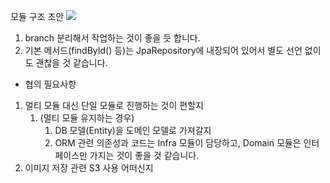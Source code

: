 모듈 구조 초안
![](모듈%20구조.png)

1. branch 분리해서 작업하는 것이 좋을 듯 합니다.
2. 기본 메서드(findById() 등)는 JpaRepository에 내장되어 있어서 별도 선언 없이도 괜찮을 것 같습니다.

- 협의 필요사항
1. 멀티 모듈 대신 단일 모듈로 진행하는 것이 편할지
	 1. (멀티 모듈 유지하는 경우) 
		 1. DB 모델(Entity)을 도메인 모델로 가져갈지
		 2. ORM 관련 의존성과 코드는 Infra 모듈이 담당하고, Domain 모듈은 인터페이스만 가지는 것이 좋을 것 같습니다.
 1. 이미지 저장 관련 S3 사용 어떠신지